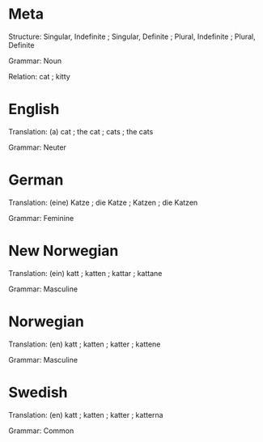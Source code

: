 Meta
====

Structure: Singular, Indefinite ; Singular, Definite ; Plural, Indefinite ; Plural, Definite

Grammar:   Noun

Relation:  cat ; kitty



English
=======

Translation: (a) cat ; the cat ; cats ; the cats

Grammar:     Neuter



German
======

Translation: (eine) Katze ; die Katze ; Katzen ; die Katzen

Grammar:     Feminine



New Norwegian
=============

Translation: (ein) katt ; katten ; kattar ; kattane

Grammar:     Masculine



Norwegian
=========

Translation: (en) katt ; katten ; katter ; kattene

Grammar:     Masculine



Swedish
=======

Translation: (en) katt ; katten ; katter ; katterna

Grammar:     Common
